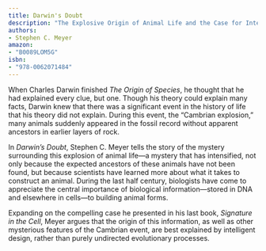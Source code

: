```yaml
---
title: Darwin's Doubt
description: "The Explosive Origin of Animal Life and the Case for Intelligent Design"
authors:
- Stephen C. Meyer
amazon:
- "B0089LOM5G"
isbn:
- "978-0062071484"
---
```

When Charles Darwin finished _The Origin of Species_, he thought that he had explained every clue, but one. Though his theory could explain many facts, Darwin knew that there was a significant event in the history of life that his theory did not explain. During this event, the “Cambrian explosion,” many animals suddenly appeared in the fossil record without apparent ancestors in earlier layers of rock.
  
In _Darwin’s Doubt_, Stephen C. Meyer tells the story of the mystery surrounding this explosion of animal life—a mystery that has intensified, not only because the expected ancestors of these animals have not been found, but because scientists have learned more about what it takes to construct an animal. During the last half century, biologists have come to appreciate the central importance of biological information—stored in DNA and elsewhere in cells—to building animal forms.
  
Expanding on the compelling case he presented in his last book, _Signature in the Cell_, Meyer argues that the origin of this information, as well as other mysterious features of the Cambrian event, are best explained by intelligent design, rather than purely undirected evolutionary processes.
